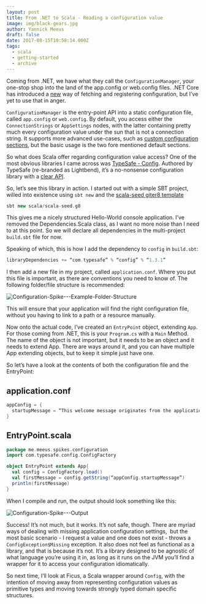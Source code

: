 ```yaml
---
layout: post
title: From .NET to Scala - Reading a configuration value
image: img/black-gears.jpg
author: Yannick Meeus
draft: false
date: 2017-08-15T10:58:14.000Z
tags: 
  - scala
  - getting-started
  - archive
---
```


Coming from .NET, we have what they call the `ConfigurationManager`,
your one-stop shop into the land of the app.config or web.config files.
.NET Core has introduced a [new](https://docs.microsoft.com/en-us/aspnet/core/fundamentals/configuration)
way of fetching and registering configuration, but I’ve yet to use that in anger.

`ConfigurationManager` is the entry-point API into a static configuration file, called `app.config` or `web.config`. By default, you access
either the `ConnectionStrings` or `AppSettings` nodes, with the latter containing
pretty much every configuration value under the sun that is not a connection string.
It supports more advanced use-cases, such as [custom configuration sections](https://msdn.microsoft.com/en-us/library/2tw134k3.aspx),
but the basic usage is the two fore mentioned default sections.

So what does Scala offer regarding configuration value access?
One of the most obvious libraries I came across was [TypeSafe - Config](https://github.com/typesafehub/config).
Authored by TypeSafe (re-branded as Lightbend), it’s a no-nonsense configuration library with
a [clear API](https://github.com/typesafehub/config#api-example).

So, let’s see this library in action. I started out with a simple SBT project, willed
into existence using `sbt new` and the [scala-seed giter8 template](https://github.com/scala/scala-seed.g8)

```sbt
sbt new scala/scala-seed.g8
```

This gives me a nicely structured Hello-World console application.
I’ve removed the Dependencies.Scala class, as I want no more
noise than I need to at this point.
So we will declare all dependencies in the multi-project `build.sbt`
file for now.

Speaking of which, this is how I add the dependency to
`config` in `build.sbt`:

```sbt
libraryDependencies += “com.typesafe” % “config” % “1.3.1”
```

I then add a new file in my project, called `application.conf`.
Where you put this file is important, as there are conventions you need to know of.
The following folder/file structure is recommended:

![Configuration-Spike---Example-Folder-Structure](/img/configuration-spike-example-folder-structure.png)

This will ensure that your application will find the right configuration file,
without you having to link to a path or a resource manually.

Now onto the actual code, I’ve created an `EntryPoint` object, extending `App`.
For those coming from .NET, this is your `Program.cs` with a `Main` Method.
The name of the object is not important, but it needs to be an object and it
needs to extend App. There are ways around it, and you can have multiple App
extending objects, but to keep it simple just have one.

So let’s have a look at the contents of both the configuration file and the EntryPoint:

## application.conf

```scala
appConfig = {
  startupMessage = “This welcome message originates from the application.conf file.”
}
```

## EntryPoint.scala

```scala
package me.meeus.spikes.configuration
import com.typesafe.config.ConfigFactory

object EntryPoint extends App{
  val config = ConfigFactory.load()
  val firstMessage = config.getString(“appConfig.startupMessage”)
  println(firstMessage)
}
```

When I compile and run, the output should look something like this:

![Configuration-Spike---Output](/img/configuration-spike-output.png)

Success! It’s not much, but it works. It’s not safe, though.
There are myriad ways of dealing with missing application configuration settings, 
but the most basic scenario - I request a value and one does not exist -
throws a `ConfigException$Missing` exception. It also does not feel
as functional as a library, and that is because it’s not. It’s a library
designed to be agnostic of what language you’re using it in, as long as it
runs on the JVM you’ll find a wrapper for it to access your configuration idiomatically.

So next time, I’ll look at Ficus, a Scala wrapper around `Config`, with the intention
of moving away from representing configuration values as primitive types and moving towards
strongly typed domain specific structures.